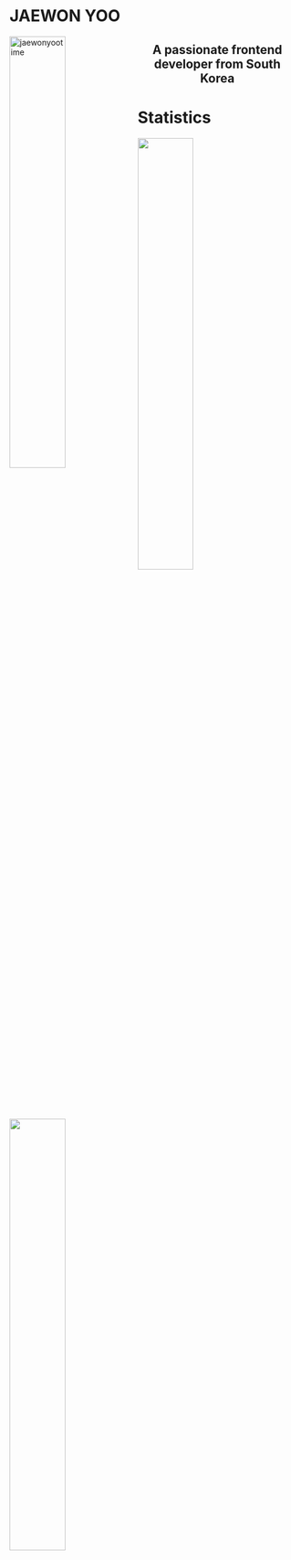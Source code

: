 <h1>JAEWON YOO </h1>

<img align="left" style="width: 44%; display: inline;" src="https://github-readme-stats.vercel.app/api/top-langs?username=jaewonyootime&show_icons=true&locale=en&layout=compact" alt="jaewonyootime" />  



<h2 align='center'>A passionate frontend developer from South Korea</h2>

<h1>Statistics</h1> 

<img align="left" style="width: 44%; display: inline;" src="https://github-readme-stats-one-bice.vercel.app/api?username=jaewonyootime&show_icons=true&count_private=true&role=OWNER,ORGANIZATION_MEMBER,COLLABORATOR"  />  

<img align="left" style="width: 44%; display: inline;" src="https://github-readme-streak-stats.herokuapp.com?user=jaewonyootime"  />  

<br>
